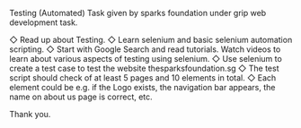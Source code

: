 Testing (Automated)
Task given by sparks foundation under grip web development task.

◇ Read up about Testing. 
◇ Learn selenium and basic selenium automation scripting.
◇ Start with Google Search and read tutorials. Watch videos to 
learn about various aspects of testing using selenium.
◇ Use selenium to create a test case to test the website 
thesparksfoundation.sg 
◇ The test script should check of at least 5 pages and 10 
elements in total. 
◇ Each element could be e.g. if the Logo exists, the navigation 
bar appears, the name on about us page is correct, etc.


Thank you.


